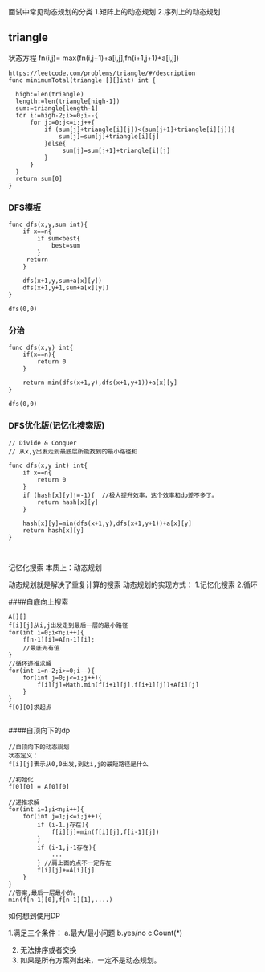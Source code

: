 
面试中常见动态规划的分类
1.矩阵上的动态规划
2.序列上的动态规划

## triangle
状态方程
fn(i,j)= max(fn(i,j+1)+a[i,j],fn(i+1,j+1)+a[i,j])
```
https://leetcode.com/problems/triangle/#/description
func minimumTotal(triangle [][]int) int {
    
  high:=len(triangle)
  length:=len(triangle[high-1])
  sum:=triangle[length-1]
  for i:=high-2;i>=0;i--{
      for j:=0;j<=i;j++{
          if (sum[j]+triangle[i][j])<(sum[j+1]+triangle[i][j]){
              sum[j]=sum[j]+triangle[i][j]
          }else{
               sum[j]=sum[j+1]+triangle[i][j]
          }
      }
  }
  return sum[0]
}

```

### DFS模板

```
func dfs(x,y,sum int){
    if x==n{
        if sum<best{
            best=sum
        }
     return
    }

    dfs(x+1,y,sum+a[x][y])
    dfs(x+1,y+1,sum+a[x][y])
}

dfs(0,0)

```

### 分治

```
func dfs(x,y) int{
    if(x==n){
        return 0
    }

    return min(dfs(x+1,y),dfs(x+1,y+1))+a[x][y]
}

dfs(0,0)

```

### DFS优化版(记忆化搜索版)

```
// Divide & Conquer
// 从x,y出发走到最底层所能找到的最小路径和

func dfs(x,y int) int{
    if x==n{
        return 0
    }
    if (hash[x][y]!=-1){  //极大提升效率，这个效率和dp差不多了。
        return hash[x][y]
    }

    hash[x][y]=min(dfs(x+1,y),dfs(x+1,y+1))+a[x][y]
    return hash[x][y]
}



```

记忆化搜索
本质上：动态规划

动态规划就是解决了重复计算的搜索
动态规划的实现方式：
1.记忆化搜索
2.循环

####自底向上搜索
```
A[][]
f[i][j]从i,j出发走到最后一层的最小路径
for(int i=0;i<n;i++){
    f[n-1][i]=A[n-1][i];
    //最底先有值
}
//循环递推求解
for(int i=n-2;i>=0;i--){
    for(int j=0;j<=i;j++){
        f[i][j]=Math.min(f[i+1][j],f[i+1][j])+A[i][j]
    }
}
f[0][0]求起点


```

####自顶向下的dp
```
//自顶向下的动态规划
状态定义：
f[i][j]表示从0,0出发,到达i,j的最短路径是什么

//初始化
f[0][0] = A[0][0]

//递推求解
for(int i=1;i<n;i++){
    for(int j=1;j<=i;j++){
        if (i-1.j存在){
            f[i][j]=min(f[i][j],f[i-1][j])
        }
        if (i-1,j-1存在){
            ...
        } //肩上面的点不一定存在
        f[i][j]+=A[i][j]
    }
}
//答案,最后一层最小的。
min(f[n-1][0],f[n-1][1],....)

```

如何想到使用DP

1.满足三个条件：
a.最大/最小问题
b.yes/no
c.Count(*)

2. 无法排序或者交换
3. 如果是所有方案列出来，一定不是动态规划。



